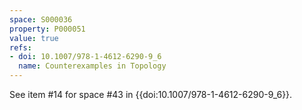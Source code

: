 ```yaml
---
space: S000036
property: P000051
value: true
refs:
- doi: 10.1007/978-1-4612-6290-9_6
  name: Counterexamples in Topology
---
```


See item #14 for space #43 in {{doi:10.1007/978-1-4612-6290-9_6}}.
